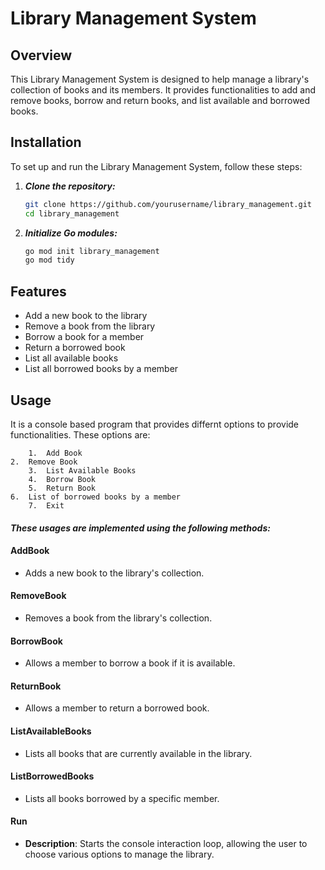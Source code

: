 # Library Management System

## Overview

This Library Management System is designed to help manage a library's collection of books and its members. It provides functionalities to add and remove books, borrow and return books, and list available and borrowed books.

## Installation

To set up and run the Library Management System, follow these steps:

1. ***Clone the repository:***
    ```sh
    git clone https://github.com/yourusername/library_management.git
    cd library_management
    ```

2. ***Initialize Go modules:***
    ```sh
    go mod init library_management
    go mod tidy
    ```


## Features
+ Add a new book to the library
+ Remove a book from the library
+ Borrow a book for a member
+ Return a borrowed book
+ List all available books
+ List all borrowed books by a member
    

## Usage
It is a console based program that provides differnt options to provide functionalities. These options are:
	
        1.  Add Book
	2.  Remove Book
        3.  List Available Books
        4.  Borrow Book
        5.  Return Book
	6.  List of borrowed books by a member
        7.  Exit 

#### *These usages are implemented using the following methods:*

#### AddBook
-  Adds a new book to the library's collection.


#### RemoveBook
-  Removes a book from the library's collection.


#### BorrowBook
- Allows a member to borrow a book if it is available.


#### ReturnBook
- Allows a member to return a borrowed book.


#### ListAvailableBooks
- Lists all books that are currently available in the library.


#### ListBorrowedBooks
- Lists all books borrowed by a specific member.

#### Run
- **Description**: Starts the console interaction loop, allowing the user to choose various options to manage the library.

